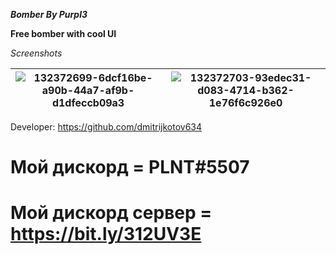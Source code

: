 ***Bomber By Purpl3***

__Free bomber with cool UI__

_Screenshots_

|![132372699-6dcf16be-a90b-44a7-af9b-d1dfeccb09a3](https://user-images.githubusercontent.com/80628386/147291746-28c0c3c7-4e0b-40f4-bacf-fc5e56217f83.png)|![132372703-93edec31-d083-4714-b362-1e76f6c926e0](https://user-images.githubusercontent.com/80628386/147366280-2f685a2e-983d-4647-bf4c-30411bdf57bb.png)|
|-----------------------------------------------------------------------------------------------------------------------|-----------------------------------------------------------------------------------------------------------------------|

Developer: https://github.com/dmitrijkotov634
# Мой дискорд = PLNT#5507
# Мой дискорд сервер = https://bit.ly/312UV3E
